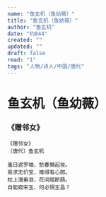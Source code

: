 ```yaml
---
name: "鱼玄机（鱼幼薇）"
title: "鱼玄机（鱼幼薇）"
author: "鱼玄机"
date: "约844"
created: ""
updated: ""
draft: false
read: "1"
tags: "人物/诗人/中国/唐代"
---
```


# 鱼玄机（鱼幼薇）

### 《赠邻女》

```
《赠邻女》
〔唐代〕鱼玄机

羞日遮罗袖，愁春懒起妆。
易求无价宝，难得有心郎。
枕上潜垂泪，花间暗断肠。
自能窥宋玉，何必恨王昌？
```
